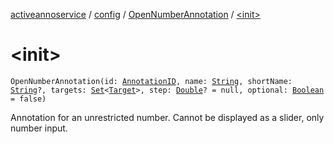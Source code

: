 [activeannoservice](../../index.md) / [config](../index.md) / [OpenNumberAnnotation](index.md) / [&lt;init&gt;](./-init-.md)

# &lt;init&gt;

`OpenNumberAnnotation(id: `[`AnnotationID`](../-annotation-i-d.md)`, name: `[`String`](https://kotlinlang.org/api/latest/jvm/stdlib/kotlin/-string/index.html)`, shortName: `[`String`](https://kotlinlang.org/api/latest/jvm/stdlib/kotlin/-string/index.html)`?, targets: `[`Set`](https://kotlinlang.org/api/latest/jvm/stdlib/kotlin.collections/-set/index.html)`<`[`Target`](../-target.md)`>, step: `[`Double`](https://kotlinlang.org/api/latest/jvm/stdlib/kotlin/-double/index.html)`? = null, optional: `[`Boolean`](https://kotlinlang.org/api/latest/jvm/stdlib/kotlin/-boolean/index.html)` = false)`

Annotation for an unrestricted number. Cannot be displayed as a slider, only number input.

